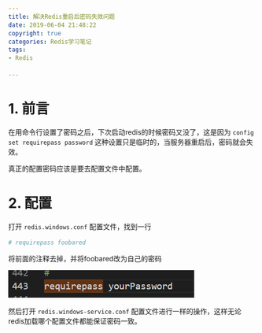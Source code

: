 ```yaml
---
title: 解决Redis重启后密码失效问题
date: 2019-06-04 21:48:22
copyright: true
categories: Redis学习笔记
tags:
- Redis

---
```


# 1. 前言

在用命令行设置了密码之后，下次启动redis的时候密码又没了，这是因为 `config set requirepass password` 这种设置只是临时的，当服务器重启后，密码就会失效。

真正的配置密码应该是要去配置文件中配置。

<!--more-->

# 2. 配置

打开 `redis.windows.conf` 配置文件，找到一行

```yml
# requirepass foobared
```

将前面的注释去掉，并将foobared改为自己的密码

![1559659794589](解决Redis重启后密码失效问题/1559659794589.png)

然后打开 `redis.windows-service.conf` 配置文件进行一样的操作，这样无论redis加载哪个配置文件都能保证密码一致。
